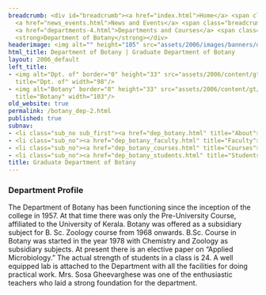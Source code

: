 ```yaml
---
breadcrumb: <div id="breadcrumb"><a href="index.html">Home</a> <span class="breadcrumb_spacer">&gt;</span>
  <a href="news_events.html">News and Events</a> <span class="breadcrumb_spacer">&gt;</span>
  <a href="departments-4.html">Departments and Courses</a> <span class="breadcrumb_spacer">&gt;</span>
  <strong>Department of Botany</strong></div>
headerimage: <img alt="" height="105" src="assets/2006/images/banners/departments.jpg" width="472"/>
html_title: Department of Botany | Graduate Department of Botany
layout: 2006_default
left_title:
- <img alt="Dpt. of" border="0" height="33" src="assets/2006/content/gt/fcb6421c7c62628408190d4ca84029e5.png"
  title="Dpt. of" width="98"/>
- <img alt="Botany" border="0" height="33" src="assets/2006/content/gt/5e27a06476458eedd01db97afdec71f6.png"
  title="Botany" width="103"/>
old_website: true
permalink: /botany_dep-2.html
published: true
subnav:
- <li class="sub_no sub_first"><a href="dep_botany.html" title="About">About</a></li>
- <li class="sub_no"><a href="dep_botany_faculty.html" title="Faculty">Faculty</a></li>
- <li class="sub_no"><a href="dep_botany_courses.html" title="Courses">Courses</a></li>
- <li class="sub_no"><a href="dep_botany_students.html" title="Students">Students</a></li>
title: Graduate Department of Botany
---
```


### Department Profile

The Department of Botany has been functioning since the inception of the
college in 1957. At that time there was only the Pre-University Course,
affiliated to the University of Kerala. Botany was offered as a subsidiary
subject for B. Sc. Zoology course from 1968 onwards. B.Sc. Course in Botany
was started in the year 1978 with Chemistry and Zoology as subsidiary
subjects. At present there is an elective paper on “Applied Microbiology.” The
actual strength of students in a class is 24. A well equipped lab is attached
to the Department with all the facilities for doing practical work. Mrs. Sosa
Gheevarghese was one of the enthusiastic teachers who laid a strong foundation
for the department.